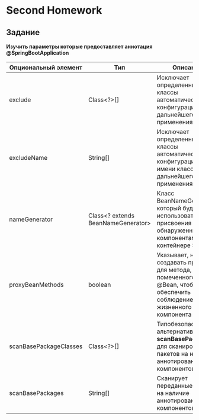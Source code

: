 # Second Homework
## Задание 
**Изучить параметры которые предоставляет аннотация @SpringBootApplication**

| Опциональный элемент | Тип | Описание |
| --- | --- | --- |
| exclude  | Class<?>[]  | Исключает определенные классы автоматической конфигурации из дальнейшего применения |
| excludeName  | String[]  | Исключает определенные классы автоматической конфигурации по имени класса из дальнейшего применения |
| nameGenerator | Class<? extends BeanNameGenerator> | Класс BeanNameGenerator, который будет использоваться для присвоения имен обнаруженным компонентам в контейнере Spring |
| proxyBeanMethods | boolean | Указывает, нужно ли создавать прокси для метода, помеченного @Bean, чтобы обеспечить соблюдение жизненного цикла компонента |
| scanBasePackageClasses | Class<?>[] | Типобезопасная альтернатива **scanBasePackages()** для сканирования пакетов на наличие аннотированных компонентов |
| scanBasePackages | String[] | Сканирует переданные пакеты на наличие аннотированных компонентов |
